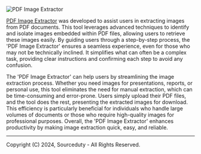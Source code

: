 ![PDF Image Extractor](https://github.com/sourceduty/PDF_Image_Extractor/assets/123030236/c3c6ffe2-8902-4481-9ea1-5f4867c8fa0a)

[PDF Image Extractor](https://chatgpt.com/g/g-kyGAte37x-pdf-image-extractor) was developed to assist users in extracting images from PDF documents. This tool leverages advanced techniques to identify and isolate images embedded within PDF files, allowing users to retrieve these images easily. By guiding users through a step-by-step process, the 'PDF Image Extractor' ensures a seamless experience, even for those who may not be technically inclined. It simplifies what can often be a complex task, providing clear instructions and confirming each step to avoid any confusion.

The 'PDF Image Extractor' can help users by streamlining the image extraction process. Whether you need images for presentations, reports, or personal use, this tool eliminates the need for manual extraction, which can be time-consuming and error-prone. Users simply upload their PDF files, and the tool does the rest, presenting the extracted images for download. This efficiency is particularly beneficial for individuals who handle large volumes of documents or those who require high-quality images for professional purposes. Overall, the 'PDF Image Extractor' enhances productivity by making image extraction quick, easy, and reliable.

***
Copyright (C) 2024, Sourceduty - All Rights Reserved.

